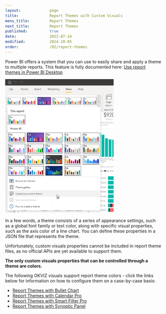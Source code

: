 ```yaml
---
layout:             page
title:              Report Themes with Custom Visuals
menu_title:         Report Themes
next_title:         Report Themes
published:          true
date:               2022-07-14
modified:           2024-10-05
order:              /02/report-themes
---
```


Power BI offers a system that you can use to easily share and apply a theme to multiple reports. This feature is fully documented here: [Use report themes in Power BI Desktop](https://learn.microsoft.com/en-us/power-bi/create-reports/desktop-report-themes#report-theme-json-file-format)

<img src="images/report-themes.png" width="350" class="fr">

In a few words, a theme consists of a series of appearance settings, such as a global font family or text color, along with specific visual properties, such as the axis color of a line chart. You can define these properties in a JSON file that represents the theme.

Unfortunately, custom visuals properties cannot be included in report theme files, as no official APIs are yet available to support them. 

**The only custom visuals properties that can be controlled through a theme are colors.**

The following OKVIZ visuals support report theme colors - click the links below for information on how to configure them on a case-by-case basis:

- [Report Themes with Bullet Chart](../bullet-chart/features/themes.md)
- [Report Themes with Calendar Pro](../calendar-pro/features/themes.md)
- [Report Themes with Smart Filter Pro](../smart-filter-pro/features/themes.md)
- [Report Themes with Synoptic Panel](../synoptic-panel/features/themes.md)


